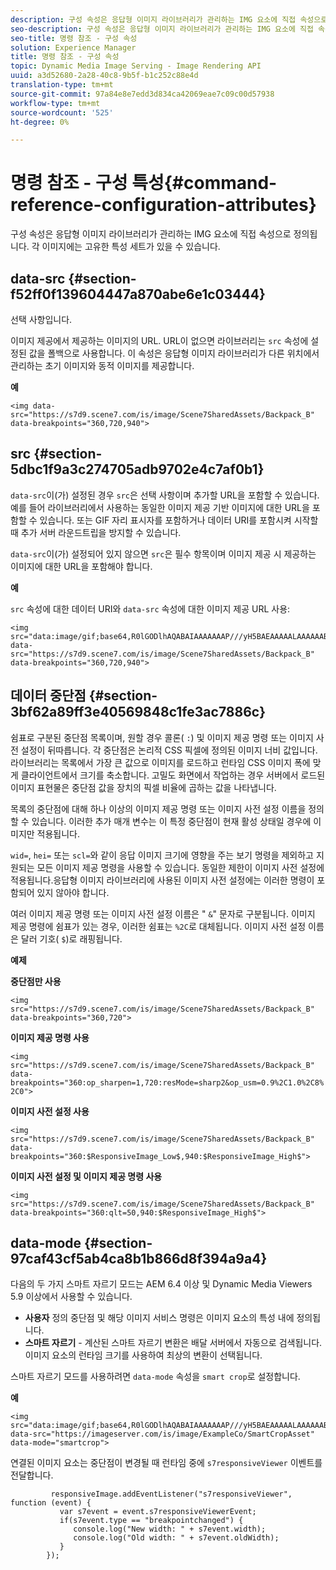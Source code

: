 ```yaml
---
description: 구성 속성은 응답형 이미지 라이브러리가 관리하는 IMG 요소에 직접 속성으로 정의됩니다. 각 이미지에는 고유한 특성 세트가 있을 수 있습니다.
seo-description: 구성 속성은 응답형 이미지 라이브러리가 관리하는 IMG 요소에 직접 속성으로 정의됩니다. 각 이미지에는 고유한 특성 세트가 있을 수 있습니다.
seo-title: 명령 참조 - 구성 속성
solution: Experience Manager
title: 명령 참조 - 구성 속성
topic: Dynamic Media Image Serving - Image Rendering API
uuid: a3d52680-2a28-40c8-9b5f-b1c252c88e4d
translation-type: tm+mt
source-git-commit: 97a84e8e7edd3d834ca42069eae7c09c00d57938
workflow-type: tm+mt
source-wordcount: '525'
ht-degree: 0%

---
```



# 명령 참조 - 구성 특성{#command-reference-configuration-attributes}

구성 속성은 응답형 이미지 라이브러리가 관리하는 IMG 요소에 직접 속성으로 정의됩니다. 각 이미지에는 고유한 특성 세트가 있을 수 있습니다.

## data-src {#section-f52ff0f139604447a870abe6e1c03444}

선택 사항입니다.

이미지 제공에서 제공하는 이미지의 URL. URL이 없으면 라이브러리는 `src` 속성에 설정된 값을 폴백으로 사용합니다. 이 속성은 응답형 이미지 라이브러리가 다른 위치에서 관리하는 초기 이미지와 동적 이미지를 제공합니다.

**예**

```
<img data-src="https://s7d9.scene7.com/is/image/Scene7SharedAssets/Backpack_B" data-breakpoints="360,720,940">
```

## src {#section-5dbc1f9a3c274705adb9702e4c7af0b1}

`data-src`이(가) 설정된 경우 `src`은 선택 사항이며 추가할 URL을 포함할 수 있습니다. 예를 들어 라이브러리에서 사용하는 동일한 이미지 제공 기반 이미지에 대한 URL을 포함할 수 있습니다. 또는 GIF 자리 표시자를 포함하거나 데이터 URI를 포함시켜 시작할 때 추가 서버 라운드트립을 방지할 수 있습니다.

`data-src`이(가) 설정되어 있지 않으면 `src`은 필수 항목이며 이미지 제공 시 제공하는 이미지에 대한 URL을 포함해야 합니다.

**예**

`src` 속성에 대한 데이터 URI와 `data-src` 속성에 대한 이미지 제공 URL 사용:

```
<img src="data:image/gif;base64,R0lGODlhAQABAIAAAAAAAP///yH5BAEAAAAALAAAAAABAAEAAAIBRAA7" data-src="https://s7d9.scene7.com/is/image/Scene7SharedAssets/Backpack_B" data-breakpoints="360,720,940">
```

## 데이터 중단점 {#section-3bf62a89ff3e40569848c1fe3ac7886c}

쉼표로 구분된 중단점 목록이며, 원할 경우 콜론( `:`) 및 이미지 제공 명령 또는 이미지 사전 설정이 뒤따릅니다. 각 중단점은 논리적 CSS 픽셀에 정의된 이미지 너비 값입니다. 라이브러리는 목록에서 가장 큰 값으로 이미지를 로드하고 런타임 CSS 이미지 폭에 맞게 클라이언트에서 크기를 축소합니다. 고밀도 화면에서 작업하는 경우 서버에서 로드된 이미지 표현물은 중단점 값을 장치의 픽셀 비율에 곱하는 값을 나타냅니다.

목록의 중단점에 대해 하나 이상의 이미지 제공 명령 또는 이미지 사전 설정 이름을 정의할 수 있습니다. 이러한 추가 매개 변수는 이 특정 중단점이 현재 활성 상태일 경우에 이미지만 적용됩니다.

`wid=`, `hei=` 또는 `scl=`와 같이 응답 이미지 크기에 영향을 주는 보기 명령을 제외하고 지원되는 모든 이미지 제공 명령을 사용할 수 있습니다. 동일한 제한이 이미지 사전 설정에 적용됩니다.응답형 이미지 라이브러리에 사용된 이미지 사전 설정에는 이러한 명령이 포함되어 있지 않아야 합니다.

여러 이미지 제공 명령 또는 이미지 사전 설정 이름은 &quot; `&`&quot; 문자로 구분됩니다. 이미지 제공 명령에 쉼표가 있는 경우, 이러한 쉼표는 `%2C`로 대체됩니다. 이미지 사전 설정 이름은 달러 기호( `$`)로 래핑됩니다.

**예제**

**중단점만 사용**

`<img src="https://s7d9.scene7.com/is/image/Scene7SharedAssets/Backpack_B" data-breakpoints="360,720">`

**이미지 제공 명령 사용**

`<img src="https://s7d9.scene7.com/is/image/Scene7SharedAssets/Backpack_B" data-breakpoints="360:op_sharpen=1,720:resMode=sharp2&op_usm=0.9%2C1.0%2C8%2C0">`

**이미지 사전 설정 사용**

`<img src="https://s7d9.scene7.com/is/image/Scene7SharedAssets/Backpack_B" data-breakpoints="360:$ResponsiveImage_Low$,940:$ResponsiveImage_High$">`

**이미지 사전 설정 및 이미지 제공 명령 사용**

`<img src="https://s7d9.scene7.com/is/image/Scene7SharedAssets/Backpack_B" data-breakpoints="360:qlt=50,940:$ResponsiveImage_High$">`

## data-mode {#section-97caf43cf5ab4ca8b1b866d8f394a9a4}

다음의 두 가지 스마트 자르기 모드는 AEM 6.4 이상 및 Dynamic Media Viewers 5.9 이상에서 사용할 수 있습니다.

* **사용자**  정의 중단점 및 해당 이미지 서비스 명령은 이미지 요소의 특성 내에 정의됩니다.
* **스마트 자르기**  - 계산된 스마트 자르기 변환은 배달 서버에서 자동으로 검색됩니다. 이미지 요소의 런타임 크기를 사용하여 최상의 변환이 선택됩니다.

스마트 자르기 모드를 사용하려면 `data-mode` 속성을 `smart crop`로 설정합니다.

**예**

```
<img 
src="data:image/gif;base64,R0lGODlhAQABAIAAAAAAAP///yH5BAEAAAAALAAAAAABAAEAAAIBRAA7" 
data-src="https://imageserver.com/is/image/ExampleCo/SmartCropAsset" 
data-mode="smartcrop">
```

연결된 이미지 요소는 중단점이 변경될 때 런타임 중에 `s7responsiveViewer` 이벤트를 전달합니다.

```
         responsiveImage.addEventListener("s7responsiveViewer", function (event) { 
           var s7event = event.s7responsiveViewerEvent; 
           if(s7event.type == "breakpointchanged") { 
              console.log("New width: " + s7event.width); 
              console.log("Old width: " + s7event.oldWidth); 
           } 
        });
```

